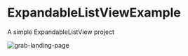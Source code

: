# ExpandableListViewExample

A simple ExpandableListView project

![grab-landing-page](https://ahmetkilinc.net/wp-content/uploads/2018/05/ahmetkilinc-expandablelistview.gif)
